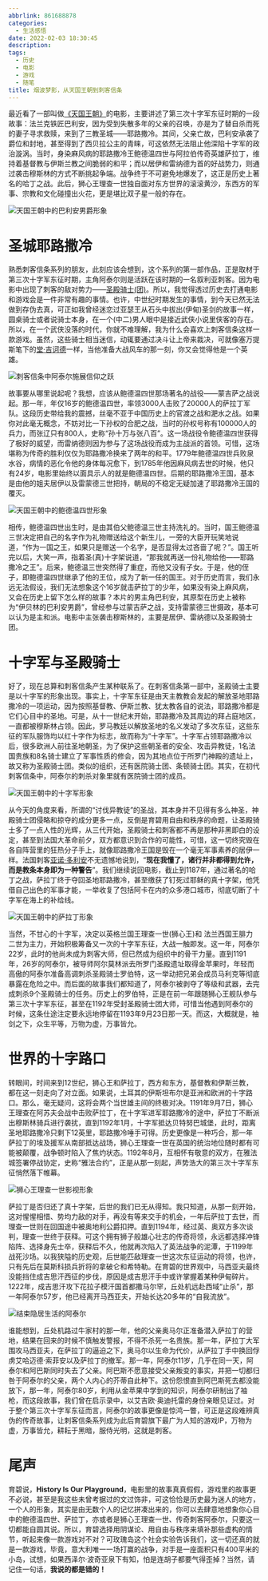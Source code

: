 ```yaml
---
abbrlink: 861688878
categories:
  - 生活感悟
date: 2022-02-03 18:30:45
description: 
tags:
  - 历史
  - 电影
  - 游戏
  - 随笔 
title: 烟波梦影，从天国王朝到刺客信条
---
```


最近看了一部叫做[《天国王朝》](https://movie.douban.com/subject/1309071/)的电影，主要讲述了第三次十字军东征时期的一段故事：法兰克铁匠巴利安，因为受到失散多年的父亲的召唤，亦是为了替自杀而死的妻子寻求救赎，来到了三教圣城——耶路撒冷。其间，父亲亡故，巴利安承袭了爵位和封地，甚至得到了西贝拉公主的青睐，可这依然无法阻止他深陷十字军的政治漩涡。当时，身染麻风病的耶路撒冷王鲍德温四世与阿拉伯传奇英雄萨拉丁，维持着基督教与伊斯兰教之间脆弱的和平；而以居伊和雷纳德为首的好战势力，则通过袭击穆斯林的方式不断挑起争端。战争终于不可避免地爆发了，这正是历史上著名的哈丁之战。此后，狮心王理查一世独自面对东方世界的滚滚黄沙，东西方的军事、宗教和文化碰撞出火花，更是堪比双子星一般的存在。

![天国王朝中的巴利安男爵形象](P9832764530.jpg)

# 圣城耶路撒冷

熟悉刺客信条系列的朋友，此刻应该会想到，这个系列的第一部作品，正是取材于第三次十字军东征时期，主角阿泰尔则是活跃在该时期的一名叙利亚刺客。因为电影中出现了刺客的敌对势力——[圣殿骑士(团)](https://baike.sogou.com/v74701.htm)。所以，我觉得透过历史去打通电影和游戏会是一件非常有趣的事情。也许，中世纪时期发生的事情，到今天已然无法做到存伪去真，可正如我曾经迷恋过亚瑟王从石头中拔出(伊甸)圣剑的故事一样，圆桌骑士或者说骑士本身，在一个(中二)男人眼中是接近武侠小说里侠客的存在。所以，在一个武侠没落的时代，你就不难理解，我为什么会喜欢上刺客信条这样一款游戏。虽然，这些骑士相当迷信，动辄要通过决斗让上帝来裁决，可就像塞万提斯笔下的[堂·吉诃德](https://book.douban.com/subject/24854061/)一样，当他准备大战风车的那一刻，你又会觉得他是一个英雄。

![刺客信条中阿泰尔施展信仰之跃](Altaïr.png)


故事要从哪里说起呢？我想，应该从鲍德温四世那场著名的战役——蒙吉萨之战说起。那一年，年仅16岁的鲍德温四世，率领3000人击败了20000人的萨拉丁军队。这段历史带给我的震撼，丝毫不亚于中国历史上的官渡之战和淝水之战。如果你对此毫无概念，不妨对比一下孙权的合肥之战，当时的孙权号称有100000人的兵力，而张辽只有800人，史称“孙十万与张八百”。这一场战役令鲍德温四世获得了极好的威望，而雷纳德则因为参与了这场战役而成为主战派的首领。可惜，这场堪称为传奇的胜利仅仅为耶路撒冷换来了两年的和平。1779年鲍德温四世兵败泉水谷，病情的恶化令他的身体每况愈下，到1785年他因麻风病去世的时候，他只有24岁，电影里始终以面具示人的就是鲍德温四世。后期的耶路撒冷王国，基本是由他的姐夫居伊以及雷蒙德三世把持，朝局的不稳定无疑加速了耶路撒冷王国的覆灭。

![天国王朝中的鲍德温四世形象](P2355584352.jpg)

相传，鲍德温四世出生时，是由其伯父鲍德温三世主持洗礼的。当时，国王鲍德温三世决定把自己的名字作为礼物赠送给这个新生儿，一旁的大臣开玩笑地说道，“作为一国之王，如果只是赠送一个名字，是否显得太过吝啬了呢？”。国王听完以后，大笑一声，指着圣(真)十字架说道，“那我就再送一份礼物给他——耶路撒冷之王”。后来，鲍德温三世突然得了重症，而他又没有子女。于是，他的侄子，即鲍德温四世继承了他的王位，成为了新一任的国王。对于历史而言，我们永远无法假设，我们无法想象这个16岁就击萨拉丁的少年，如果没有染上麻风病，又会在历史上留下怎么样的故事？本片的男主角巴利安，其原型在历史上被称为“伊贝林的巴利安男爵”，曾经参与过蒙吉萨之战，支持雷蒙德三世摄政，基本可以认为是主和派。电影中主张袭击穆斯林的，主要是居伊、雷纳德以及圣殿骑士团。

# 十字军与圣殿骑士

好了，现在总算和刺客信条产生某种联系了。在刺客信条第一部中，圣殿骑士主要是以十字军的形象出现。事实上，十字军东征是由天主教教会发起的解放圣地耶路撒冷的一项运动，因为按照基督教、伊斯兰教、犹太教各自的说法，耶路撒冷都是它们心目中的圣地。可是，从十一世纪末开始，耶路撒冷及其周边的拜占庭地区，一直都被穆斯林占领。因此，罗马教廷以解放圣地的名义发动了多次东征，这些东征的军队服饰均以红十字作为标志，故而称为“十字军”。十字军占领耶路撒冷以后，很多欧洲人前往圣地朝圣，为了保护这些朝圣者的安全、攻击异教徒，1名法国贵族和8名骑士建立了军事性质的修会，因为其地点位于所罗门神殿的遗址上，故又称为圣殿骑士团。类似的组织，还有医院骑士团、条顿骑士团。其实，在初代刺客信条中，阿泰尔的刺杀对象里就有医院骑士团的成员。

![天国王朝中的十字军形象](P2355584519.jpg)

从今天的角度来看，所谓的“讨伐异教徒”的圣战，其本身并不见得有多么神圣，神殿骑士团侵略和掠夺的成分更多一点，反倒是育碧用自由和秩序的命题，让圣殿骑士多了一点人性的光辉，从三代开始，圣殿骑士和刺客都不再是那种非黑即白的设定，甚至到法国大革命前夕，双方都意识到合作的可能性，可惜，这一切终究毁在各自阵营里的狂热分子手上，就像耶路撒冷王国是毁在一个毫无军事素养的居伊一样。法国刺客[亚诺·多利安](https://assassinscreed.huijiwiki.com/wiki/阿尔诺·多里安)不无遗憾地说到，“**现在我懂了，诸行并非都得到允许，而是教条本身即为一种警告**”。我们继续说回电影，截止到1187年，通过著名的哈丁之战，萨拉丁终于夺回圣地耶路撒冷，甚至缴获了钉死过耶稣的真十字架，他凭借自己出色的军事才能，一举收复了包括阿卡在内的众多港口城市，彻底切断了十字军在海上的补给线。

![天国王朝中的萨拉丁形象](P7297435160.jpg)

当然，不甘心的十字军，决定以英格兰国王理查一世(狮心王)和 法兰西国王腓力二世为主力，开始积极筹备又一次的十字军东征，大战一触即发。这一年，阿泰尔22岁，此时的他尚未成为刺客大师，但已然成为组织中的骨干力量。直到1191年，26岁的阿泰尔，被导师阿尔莫林派去所罗门圣殿遗址取得金苹果时，年轻而高傲的阿泰尔准备高调刺杀圣殿骑士罗伯特，这一举动把兄弟会成员马利克等彻底暴露在危险之中。而后面的故事我们都知道了，阿泰尔被剥夺了等级和武器，去完成刺杀9个圣殿骑士的任务。历史上的罗伯特，正是在前一年跟随狮心王舰队参与第三次十字军东征，甚至在1192年受封圣殿骑士团大师，可惜当他遇到阿泰尔的时候，这条仕途注定要永远地停留在1193年9月23日那一天。而这，大概就是，袖剑之下，众生平等，万物为虚，万事皆允。

# 世界的十字路口

转眼间，时间来到12世纪，狮心王和萨拉丁，西方和东方，基督教和伊斯兰教，都在这一刻走向了对立面。如果说，土耳其的伊斯坦布尔是亚洲和欧洲的十字路口。那么，毫无疑问，这将会两个当世雄主间的终极对决。1191年9月7日，狮心王理查在阿苏夫会战中击败萨拉丁，在十字军进军耶路撒冷的途中，萨拉丁不断派出穆斯林骑兵进行袭扰，直到1192年1月，十字军抵达贝特努巴城堡，此时，距离圣地耶路撒冷只剩下12英里，耶路撒冷唾手可得。历史更像是一种巧合，那一年萨拉丁的埃及援军从南部抵达战场，狮心王理查一世在英国的统治地位随时都有可能被颠覆，战争顿时陷入了焦灼状态。1192年8月，互相怀有敬意的双方，在雅法城签署停战协定，史称“雅法合约”，正是从那一刻起，声势浩大的第三次十字军东征悄然落下帷幕。

![狮心王理查一世影视形象](P2307353790.jpg)

萨拉丁是否归还了真十字架，后世的我们已无从得知。我只知道，从那一刻开始，这对惺惺相惜、势均力敌的对手，再没有等来交手的机会，一年后萨拉丁去世，而理查一世则在回国途中被奥地利公爵扣押。直到1194年，经过英、奥双方多次谈判，理查一世终于获释。可这个拥有狮子般雄心壮志的传奇将领，永远都选择冲锋陷阵、选择身先士卒，获释后不久，他就再次陷入了英法战争的泥潭，于1199年战死沙场。以我狭隘的历史观，后世能匹敌理查一世这次东征运动的将领，也许，只有先后在莫斯科损兵折将的拿破仑和希特勒。在育碧的世界观中，马西亚夫最终没能挡住成吉思汗西征的步伐，原因是成吉思汗手中或许掌握着某种伊甸碎片。1222年，成吉思汗攻下花拉子模汗国首都撒马尔罕，丘处机远赴西域“止杀”，那一年阿泰尔57岁，他已经离开马西亚夫，开始长达20多年的“自我流放”。

![结束隐居生活的阿泰尔](Altaïr-1.png)

谁能想到，丘处机路过牛家村的那一年，他的父亲奥马尔正准备潜入萨拉丁的营地，结果在回来的时候不慎触发警报，不得不杀死一名贵族。那一年，萨拉丁大军围攻马西亚夫，在萨拉丁的逼迫之下，奥马尔以生命为代价，从萨拉丁手中换回俘虏艾哈迈德·索菲安以及萨拉丁的撤军。那一年，阿泰尔11岁，几乎在同一天，阿泰尔和阿巴斯同时失去了父亲。阿巴斯不愿意接受父亲叛变的事实，并把一切都归咎于阿泰尔的父亲，两个人内心的芥蒂自此种下。这份怨恨直到阿巴斯死去都没能放下，那一年，阿泰尔80岁，利用从金苹果中学到的知识，阿泰尔研制出了袖枪，而这段故事，我们曾在启示录中，以艾吉欧·奥迪托雷的身份亲眼见证过。对于整个第三次十字军东征而言，阿泰尔的故事更像是惊鸿一瞥，可正是这段难辨真伪的传奇故事，让刺客信条系列成为此后育碧旗下最广为人知的游戏IP，万物为虚，万事皆允，耕耘于黑暗，服侍光明，这就是刺客。

# 尾声
育碧说，**History Is Our Playground**，电影里的故事真真假假，游戏里的故事更不必说，甚至是我这些未曾考据过的文过饰非，可这恰恰是历史最为迷人的地方，一个人的形象，其实是由无数个人的记忆拼凑出来的，你可以去肆意地想象你心目中的鲍德温四世、萨拉丁，亦或者是狮心王理查一世、传奇刺客阿泰尔，只要这一切都能自圆其说。所以，育碧选择用阴谋论、用自由与秩序来填补那些虚构的情节，听起来像一款游戏对不对？可玫瑰岛这个社会实验告诉我们，这一切还真的就是一款游戏，毕竟，意大利唯一一场打赢的战争，对手是一座面积只有400平米的小岛，试想，如果西泽尔·波奇亚泉下有知，怕是连胡子都要气得歪掉？当然，请记住一句话，**我说的都是错的！**



